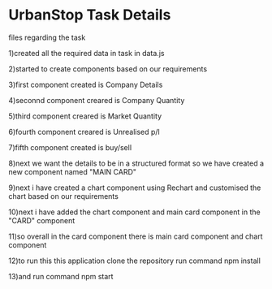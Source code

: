 # UrbanStop Task Details
files regarding the task

1)created all the required data in task in data.js

2)started to create components based on our requirements

3)first component created is Company Details

4)seconnd component creared is Company Quantity

5)third component creared is Market Quantity

6)fourth component creared is Unrealised p/l

7)fifth component created is buy/sell

8)next we want the details to be in a structured format so we have created a new component named "MAIN CARD"

9)next i have created a chart component using Rechart and customised the chart based on our requirements

10)next i have added the chart component and main card component in the "CARD" component 

11)so overall in the card component there is main card component and chart component 

12)to run this this application clone the repository run command npm install

13)and run command npm start


